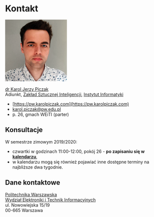 # Kontakt

![](.gitbook/assets/karolpiczak-2019.png)

[dr Karol Jerzy Piczak](https://www.karolpiczak.com)  
Adiunkt, [Zakład Sztucznej Inteligencji](http://ai.ii.pw.edu.pl/), [Instytut Informatyki](http://ii.pw.edu.pl)

* [https://pw.karolpiczak.com](https://pw.karolpiczak.com)  
* [karol.piczak@pw.edu.pl](mailto:karol.piczak@pw.edu.pl)  
* p. 26, gmach WEiTI \(parter\)  

## Konsultacje

W semestrze zimowym 2019/2020:

* czwartki w godzinach 11:00-12:00, pokój 26 - **po zapisaniu się w** [**kalendarzu**](https://calendly.com/karolpiczak/),
* w kalendarzu mogą się również pojawiać inne dostępne terminy na najbliższe dwa tygodnie.

## Dane kontaktowe

[Politechnika Warszawska    
](https://www.pw.edu.pl/)[Wydział Elektroniki i Technik Informacyjnych](http://www.elka.pw.edu.pl/)  
ul. Nowowiejska 15/19  
00-665 Warszawa

